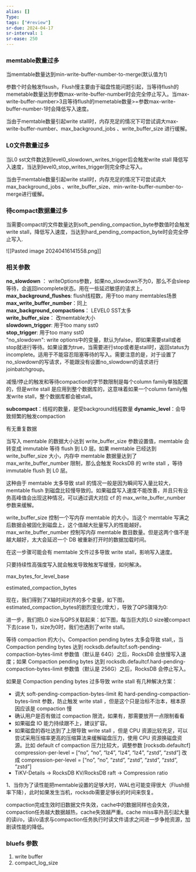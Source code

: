 ```yaml
---
alias: []
Type: 
tags: ["#review"]
sr-due: 2024-04-17
sr-interval: 1
sr-ease: 250
---
```

### memtable数量过多
当memtable数量达到min-write-buffer-number-to-merge(默认值为1)

参数个时会触发flsush，Flush慢主要由于磁盘性能问题引起，当等待flush的memetable数量达到参数max-write-buffer-number时会完全停止写入。当max-write-buffer-number>3且等待flush的memetable数量>=参数max-write-buffer-number-1时会降低写入速度。

当由于memtable数量引起write stall时，内存充足的情况下可尝试调大max-write-buffer-number、max_background_jobs 、write_buffer_size 进行缓解。
### L0文件数量过多
当L0 sst文件数达到level0_slowdown_writes_trigger后会触发write stall 降低写入速度，当达到level0_stop_writes_trigger则完全停止写入。

当由于memtable数量引起write stall时，内存充足的情况下可尝试调大max_background_jobs 、write_buffer_size、min-write-buffer-number-to-merge进行缓解。
### 待compact数据量过多
当需要compact的文件数量达到soft_pending_compaction_byte参数值时会触发write stall，降低写入速度，当达到hard_pending_compaction_byte时会完全停止写入.

![[Pasted image 20240416141558.png]]
### 相关参数

**no_slowdown** ： writeOptions参数，如果no_slowdown不为0，那么不会sleep等待，会返回incomplete状态。用在一些延迟敏感的请求上。  
**max_background_flushes**: flush线程数，用于too many memtables场景  
**max_write_buffer_number**：同上  
**max_background_compactions**： LEVEL0 SST太多  
**write_buffer_size**： 改memtable大小  
**slowdown_trigger**: 用于too many sst0  
**stop_trigger**: 用于too many sst0  
"no_slowdown": write options中的变量，默认为false，即如果需要stall或者stop就进行等待。如果设置为true，当需要进行stop或者是stall时，返回status为incomplete。适用于不能容忍阻塞等待的写入。需要注意的是，对于设置了no_slowdown的写请求，不能跟没有设置no_slowdown的请求进行joinbatchgroup。

减慢/停止的触发和等待compaction的字节数限制是每个column family单独配置的，但是write stall 是应用到整个数据库的，这意味着如果一个column family触发write stall，整个数据库都会被stall。

**subcompact**：线程的数量，是受background线程数量
**dynamic_level**：会导致频繁的触发compaction

有无重复数据

当写入 memtable 的数据大小达到 write_buffer_size 参数设置值，memtable 会转变成 immutable 等待 flush 到 L0 层。如果 memtable 已经达到 write_buffer_size 大小，内存中 memtable 数据量达到了 max_write_buffer_number 限制，那么会触发 RocksDB 的 write stall ，等待 immutable flush 到 L0 层。

这种由于 memtable 太多导致 stall 的情况一般是因为瞬间写入量比较大，memtable flush 到磁盘比较慢导致的。如果磁盘写入速度不能改善，并且只有业务高峰值会出现这种情况，可以通过调大对应 cf 的 max_write_buffer_number 参数来缓解。

write_buffer_size 控制一个写内存 memtable 的大小，当这个 memtable 写满之后数据会被固化到磁盘上，这个值越大批量写入的性能越好。max_write_buffer_number 控制写内存 memtable 数目数量。但是这两个值不是越大越好，太大会延迟一个 DB 被重新打开时的数据加载时间。

在这一步骤可能会有 memtable 文件过多导致 write stall，影响写入速度。

只要持续性高强度写入就会触发导致触发写缓慢，如何解决。

max_bytes_for_level_base

estimated_compaction_bytes

现在，我们得到了X轴时间对齐的多个变量，如下图，estimated_compaction_bytes的剧烈变化(增大），导致了QPS骤降为0:

进一步，我们把L0 size与QPS关联起来：如下图，每当巨大的L0 size被compact下去(case 1)，size为0时，我们也遇到了write stall。


等待 compaction 的大小。Compaction pending bytes 太多会导致 stall,，当 Compaction pending bytes 达到 rocksdb.defaultcf.soft-pending-compaction-bytes-limit 参数值（默认是 64G）之后，RocksDB 会放慢写入速度；如果 Compaction pending bytes 达到 rocksdb.defaultcf.hard-pending-compaction-bytes-limit 参数值（默认是 256G）之后，RocksDB 会停止写入。

如果是 Compaction pending bytes 过多导致 write stall 有几种解决方案：

- 调大 soft-pending-compaction-bytes-limit 和 hard-pending-compaction-bytes-limit 参数，防止触发 write stall ，但是这个只是治标不治本，根本原因应该是 compaction 慢
- 确认用户是否有做过 compaction 限流，如果有，那需要放开一点限制看看
- 如果磁盘 IO 能力持续跟不上，建议扩容。
- 如果磁盘的吞吐达到了上限导致 write stall ，但是 CPU 资源比较充足，可以尝试采用压缩率更高的压缩算法来缓解磁盘压力，使用 CPU 资源换磁盘资源。比如 default cf compaction 压力比较大，调整参数 [rocksdb.defaultcf] compression-per-level = [“no”, “no”, “lz4”, “lz4”, “lz4”, “zstd”, “zstd”] 改成 compression-per-level = [“no”, “no”, “zstd”, “zstd”, “zstd”, “zstd”, “zstd”]
- TiKV-Details → RocksDB KV/RocksDB raft → Compression ratio

1、当你为了读性能把memtable设置的足够大时，WAL也可能变得很大（Flush频率下降），此时如果发生当机，rocksdb需要足够长的时间来恢复。

compaction完成生效时旧数据文件失效，cache中的数据同样也会失效，compaction任务越大数据越热，cache失效越严重。cache miss率升高引起大量的读i/o，读i/o请求与compaction任务执行时读文件请求之间进一步争抢资源，加剧读性能的降低。
### bluefs 参数
1. write buffer
2. compact_log_size